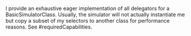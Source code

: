 I provide an exhaustive eager implementation of all delegators for a BasicSimulatorClass. Usually, the simulator will not actually instantiate me but copy a subset of my selectors to another class for performance reasons. See #requiredCapabilities.
